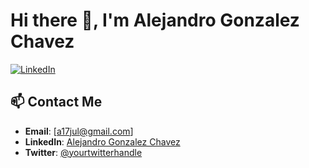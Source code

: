 # Hi there 👋, I'm Alejandro Gonzalez Chavez
[![LinkedIn](https://img.shields.io/badge/LinkedIn-Connect-blue)](https://www.linkedin.com/in/alejandro-gonzalez-chavez/)

## 📫 Contact Me

- **Email**: [a17jul@gmail.com]
- **LinkedIn**: [Alejandro Gonzalez Chavez](https://www.linkedin.com/in/alejandro-gonzalez-chavez/)
- **Twitter**: [@yourtwitterhandle](https://twitter.com/yourtwitterhandle)

<!--
[![GitHub followers](https://img.shields.io/github/followers/Gonzalez-Chavez-Alejandro?label=Follow&style=social)](https://github.com/Gonzalez-Chavez-Alejandro)
[![LinkedIn](https://img.shields.io/badge/LinkedIn-Connect-blue)](https://www.linkedin.com/in/alejandro-gonzalez-chavez/)

## 👨‍💻 About Me

I'm a software developer passionate about [your areas of interest, e.g., web development, data science, machine learning]. I enjoy creating innovative solutions and working on challenging projects. I'm always eager to learn new technologies and improve my skills.

- 🔭 I’m currently working on [your current project or job]
- 🌱 I’m currently learning [new technologies or tools you're learning]
- 👯 I’m looking to collaborate on [types of projects or with specific communities]
- 💬 Ask me about [areas where you can offer help or advice]
- 📫 How to reach me: [your email or other contact methods]
- ⚡ Fun fact: [an interesting or fun fact about you]

## 🛠️ Skills

- **Languages**: [e.g., JavaScript, Python, Java, C++]
- **Frameworks**: [e.g., React, Angular, Django, Spring Boot]
- **Tools**: [e.g., Git, Docker, Kubernetes]
- **Databases**: [e.g., MySQL, PostgreSQL, MongoDB]

## 🚀 Projects

Here are a few projects I've worked on:

### [Project 1 Name](https://github.com/Gonzalez-Chavez-Alejandro/project1)
- **Description**: A brief description of what the project does.
- **Technologies**: List the technologies used in the project.

### [Project 2 Name](https://github.com/Gonzalez-Chavez-Alejandro/project2)
- **Description**: A brief description of what the project does.
- **Technologies**: List the technologies used in the project.

### [Project 3 Name](https://github.com/Gonzalez-Chavez-Alejandro/project3)
- **Description**: A brief description of what the project does.
- **Technologies**: List the technologies used in the project.

## 📈 GitHub Stats

![Alejandro's GitHub stats](https://github-readme-stats.vercel.app/api?username=Gonzalez-Chavez-Alejandro&show_icons=true&theme=radical)

## 📫 Contact Me

- **Email**: [your-email@example.com]
- **LinkedIn**: [Alejandro Gonzalez Chavez](https://www.linkedin.com/in/alejandro-gonzalez-chavez/)
- **Twitter**: [@yourtwitterhandle](https://twitter.com/yourtwitterhandle)

Thanks for visiting my profile! Feel free to reach out if you want to connect or collaborate on a project.


**Gonzalez-Chavez-Alejandro/Gonzalez-Chavez-Alejandro** is a ✨ _special_ ✨ repository because its `README.md` (this file) appears on your GitHub profile.

Here are some ideas to get you started:

- 🔭 I’m currently working on ...
- 🌱 I’m currently learning ...
- 👯 I’m looking to collaborate on ...
- 🤔 I’m looking for help with ...
- 💬 Ask me about ...
- 📫 How to reach me: ...
- 😄 Pronouns: ...
- ⚡ Fun fact: ...
-->
